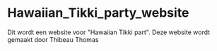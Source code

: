 # Hawaiian_Tikki_party_website
Dit wordt een website voor "Hawaiian Tikki part".
Deze website wordt gemaakt door Thibeau Thomas

